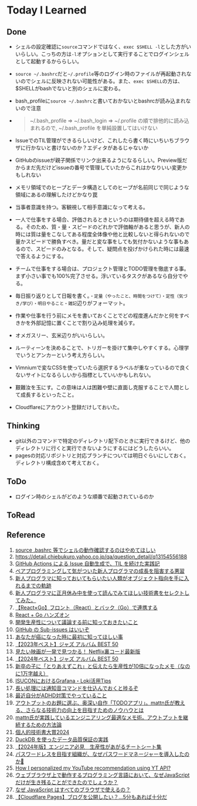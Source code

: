# Today I Learned

## Done
- シェルの設定確認に`source`コマンドではなく、`exec $SHELL -l`とした方がいいらしい。こっちの方は`-l`オプションとして実行することでログインシェルとして起動するかららしい。
- `source ~/.bashrc`だと`~/.profile`等のログイン時のファイルが再起動されないのでシェルに反映されない可能性がある。また、`exec $SHELL`の方は、$SHELLがbashでないと別のシェルに変わる。
- bash_profileに`source ~/.bashrc`と書いておかないとbashrcが読み込まれないので注意
- > ~/.bash_profile => ~/.bash_login => ~/.profile の順で排他的に読み込まれるので, ~/.bash_profile を単純設置してはいけない

- IssueでのTIL管理ができるらしいけど、これしたら書く時にいちいちブラウザに行かないと書けないのか？エディタがあるじゃないか
- GitHubのissueが親子関係でリンク出来るようになるらしい。Preview版だからまだ先だけどissueの番号で管理していたからこれはかなりいい変更かもしれない
- メモリ領域でのヒープとデータ構造としてのヒープが名前同じで同じような領域にあるの理解したけどかなり罠
- 当事者意識を持つ。客観視して相手意識になって考える。
- 一人で仕事をする場合、評価されるときというのは期待値を超える時である。そのため、質・量・スピードのどれかで評価軸があると思うが、新人の時には質は量をこなしてある程度全体像や他と比較しないと得られないので量かスピードで勝負すべき。量だと変な事をしても気付かないような事もあるので、スピードのみとなる。そして、疑問点を投げかけられた時には最速で答えるようにする。
- チームで仕事をする場合は、プロジェクト管理とTODO管理を徹底する事。まず小さい事でも100%完了させる。浮いているタスクがあるなら自分でやる。
- 毎日振り返りとして日報を書く。`・定量（やったこと、時間をつけて）・定性（気づき/学び）・明日やること・雑記`辺りがフォーマット。
- 作業や仕事を行う前にメモを書いておくことでどの程度進んだかと何をすべきかを外部記憶に置くことで割り込み処理を減らす。
- オメガスリー、玄米辺りがいいらしい。
- ルーティーンを決めることで、トリガーを掛けて集中しやすくする。心理学でいうとアンカーという考え方らしい。
- Vimniumで変なCSSを使っていたら選択するラベルが重なっているので良くないサイトになるらしいから指標としていいかもしれない。
- 艱難汝を玉にす。この意味は人は困難や壁に直面し克服することで人間として成長するといったこと。
- Cloudflareにアカウント登録だけしておいた。

## Thinking
- git以外のコマンドで特定のディレクトリ配下のときに実行できるけど、他のディレクトリに行くと実行できないようにするにはどうしたらいい。
- pagesの対応リポジトリと対応ブランチについては明日ぐらいにしておく。ディレクトリ構成含めて考えておく。

## ToDo
- ログイン時のシェルがどのような順番で起動されているのか

## ToRead

## Reference
1. [source .bashrc 等でシェルの動作確認するのはやめてほしい](https://zenn.dev/sashimi/articles/f28f9c00d24e5c)
2. https://detail.chiebukuro.yahoo.co.jp/qa/question_detail/q13154556188
3. [GitHub Actions による Issue 自動生成で、TIL を続けた実践記](https://zenn.dev/ourly_tech_blog/articles/a321ddd60460a5)
4. [ペアプログラミングして気がついた新人プログラマの成長を阻害する悪習](https://qiita.com/hirokidaichi/items/27c757d92b6915e8ecf7)
5. [新人プログラマに知っておいてもらいたい人類がオブジェクト指向を手に入れるまでの軌跡](https://qiita.com/hirokidaichi/items/591ad96ab12938878fe1)
6. [新人プログラマに正月休み中を使って読んでみてほしい技術書をセレクトしてみた。](https://qiita.com/hirokidaichi/items/d30714f0698dcff1200f)
7. [【React×Go】フロント（React）とバック（Go）で連携する](https://qiita.com/mochi_tarako/items/0e4af6297a6ee16dc758)
8. [React + Go ハンズオン](https://zenn.dev/takaya39/books/fec7b8ff3de950)
9. [開発生産性について議論する前に知っておきたいこと](https://qiita.com/hirokidaichi/items/53f0865398829bdebef1)
10. [GitHub の Sub-issues はいいぞ](https://product.st.inc/entry/2024/12/27/102310)
11. [あなたが癌になった時に最初に知ってほしい事](https://anond.hatelabo.jp/20241128012228)
12. [【2023年ベスト】ジャズ アルバム BEST 50](https://www.arban-mag.com/article/78791)
13. [見たい映画が一発で見つかる！ Netflix裏コード最新版](https://www.gizmodo.jp/2024/09/netflix-back-code.html)
14. [【2024年ベスト】ジャズ アルバム BEST 50](https://www.arban-mag.com/article/84991)
15. [新卒の子に「とりあえずこれ」と伝えたら生産性が10倍になったメモ（なのに1万字越え）](https://note.com/kun1aki/n/nf43ace7ef827)
16. [ISUCONにおけるGrafana・Loki活用Tips](https://poyo.hatenablog.jp/entry/2024/12/13/093000)
17. [長い処理には通知音コマンドを仕込んでおくと捗るぞ](https://zenn.dev/magicmoment/articles/play-sound-command-20241205)
18. [最近自分がADHD対策でやっていること](https://note.com/simplearchitect/n/n4f95cc76c8a0)
19. [アウトプットのお題に選ぶ、奥深い自作「TODOアプリ」。mattn氏が教える、さらなる技術力の向上を目指すためのノウハウとは](https://levtech.jp/media/article/column/detail_473/)
20. [mattn氏が実践しているエンジニアリング最適なメモ術。アウトプットを継続するための方法論](https://levtech.jp/media/article/column/detail_457/)
21. [個人的技術書大賞2024](https://qiita.com/kawasima/items/05f231653ef773697991)
22. [DuckDB を使ったデータ品質保証の実践](https://tech.timee.co.jp/entry/data-quality-check-with-duckdb)
23. [【2024年版】エンジニア必見　生産性があがるチートシート集](https://qiita.com/qrrq/items/51f6f0944c82f5cb3d16#markdown%E8%A8%98%E6%B3%95%E3%83%81%E3%83%BC%E3%83%88%E3%82%B7%E3%83%BC%E3%83%88)
24. [パスワードレスを目指す組織が、なぜパスワードマネージャーを導入したのか🤔](https://qiita.com/akihiro_suto/items/386444bc6b67ec96c62b)
25. [How I personalized my YouTube recommendation using YT API?](https://pub.towardsai.net/how-i-personalized-my-youtube-recommendation-using-yt-api-d20f6174bdaa)
26. [ウェブブラウザ上で動作するプログラミング言語において、なぜJavaScriptだけが生き残ることができたのでしょうか？](https://jp.quora.com/uebuburauza-ue-de-dousa-suru-puroguramingu-gengo-nioite-naze-JavaScript-dake-ga-ikinokoru-koto-ga-deki-ta-node-shou-ka)
27. [なぜ JavaScript はすべてのブラウザで使えるの？](https://zenn.dev/btc/articles/240616_why_use_javascript_all_brwoser)
28. [【Cloudflare Pages】ブログを公開したい？...5分もあれば十分だ](https://zenn.dev/rivine/articles/2023-06-23-deploy-hugo-to-cloudflare-pages)